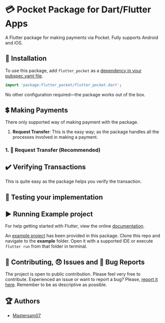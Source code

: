 # :credit_card: Pocket Package for Dart/Flutter Apps


A Flutter package for making payments via Pocket. Fully
supports Android and iOS.

## :rocket: Installation
To use this package, add `flutter_pocket` as a [dependency in your pubspec.yaml file](https://flutter.io/platform-plugins/).


``` dart
import 'package:flutter_pocket/flutter_pocket.dart';

```

No other configuration required&mdash;the package works out of the box.

## :heavy_dollar_sign: Making Payments
There only supported way of making payment with the package.
1.  **Request Transfer**: This is the easy way; as the package handles all the
    processes involved in making a payment.

### 1. :star2: Request Transfer (Recommended)
<!-- TODO -->

## :heavy_check_mark: Verifying Transactions
This is quite easy as the package helps you verify the transaction.

## :helicopter: Testing your implementation
<!-- TODO -->

## :arrow_forward: Running Example project
For help getting started with Flutter, view the online [documentation](https://flutter.io/).

An [example project](https://github.com/shuttlershq/flutter_pocket/tree/master/example) has been provided in this package.
Clone this repo and navigate to the **example** folder. Open it with a supported IDE or execute `flutter run` from that folder in terminal.

## :pencil: Contributing, :disappointed: Issues and :bug: Bug Reports
The project is open to public contribution. Please feel very free to contribute.
Experienced an issue or want to report a bug? Please, [report it here](https://github.com/shuttlershq/flutter_pocket/issues). Remember to be as descriptive as possible.

## :trophy: Authors
- [Mastersam07](https://github.com/mastersam07)